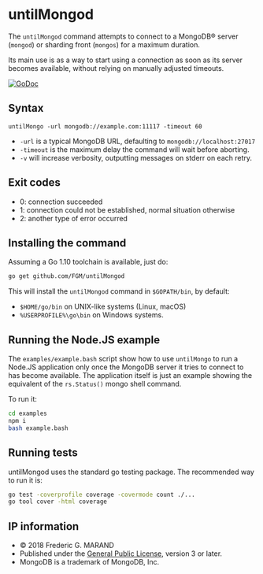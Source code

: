 # untilMongod

The `untilMongod` command attempts to connect to a MongoDB® server (`mongod`) or 
sharding front (`mongos`) for a maximum duration.

Its main use is as a way to start using a connection as soon as its server 
becomes available, without relying on manually adjusted timeouts.

[![GoDoc](https://godoc.org/github.com/FGM/untilMongod?status.svg)](https://godoc.org/github.com/FGM/untilMongod)


## Syntax

    untilMongo -url mongodb://example.com:11117 -timeout 60
    
* `-url` is a typical MongoDB URL, defaulting to `mongodb://localhost:27017`
* `-timeout` is the maximum delay the command will wait before aborting.
* `-v` will increase verbosity, outputting messages on stderr on each retry.


## Exit codes

* 0: connection succeeded
* 1: connection could not be established, normal situation otherwise
* 2: another type of error occurred


## Installing the command

Assuming a Go 1.10 toolchain is available, just do:

```bash
go get github.com/FGM/untilMongod
```

This will install the `untilMongod` command in `$GOPATH/bin`, by default:

* `$HOME/go/bin` on UNIX-like systems (Linux, macOS) 
* `%USERPROFILE%\go\bin` on Windows systems.


## Running the Node.JS example

The `examples/example.bash` script show how to use `untilMongo` to run a Node.JS 
application only once the MongoDB server it tries to connect to has become 
available. The application itself is just an example showing the equivalent of
the `rs.Status()` mongo shell command.

To run it:

```bash
cd examples
npm i
bash example.bash
``` 


## Running tests

untilMongod uses the standard go testing package. The recommended way to run it
is:

```bash
go test -coverprofile coverage -covermode count ./...
go tool cover -html coverage
```


## IP information

* © 2018 Frederic G. MARAND
* Published under the [General Public License](LICENSE), version 3 or later.
* MongoDB is a trademark of MongoDB, Inc.
